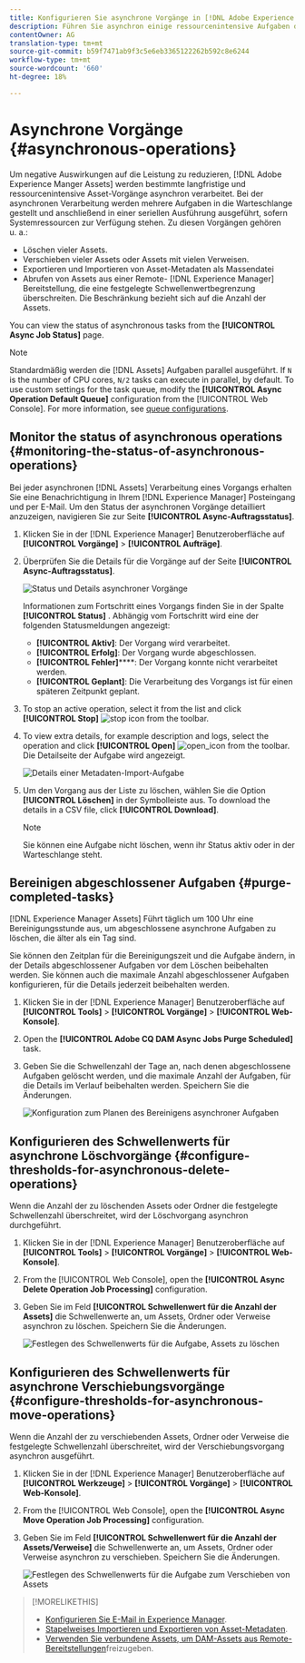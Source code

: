 ```yaml
---
title: Konfigurieren Sie asynchrone Vorgänge in [!DNL Adobe Experience Manager].
description: Führen Sie asynchron einige ressourcenintensive Aufgaben durch, um die Leistung in [!DNL Experience Manager Assets]zu optimieren.
contentOwner: AG
translation-type: tm+mt
source-git-commit: b59f7471ab9f3c5e6eb3365122262b592c8e6244
workflow-type: tm+mt
source-wordcount: '660'
ht-degree: 18%

---
```



# Asynchrone Vorgänge {#asynchronous-operations}

Um negative Auswirkungen auf die Leistung zu reduzieren, [!DNL Adobe Experience Manger Assets] werden bestimmte langfristige und ressourcenintensive Asset-Vorgänge asynchron verarbeitet. Bei der asynchronen Verarbeitung werden mehrere Aufgaben in die Warteschlange gestellt und anschließend in einer seriellen Ausführung ausgeführt, sofern Systemressourcen zur Verfügung stehen. Zu diesen Vorgängen gehören u. a.:

* Löschen vieler Assets.
* Verschieben vieler Assets oder Assets mit vielen Verweisen.
* Exportieren und Importieren von Asset-Metadaten als Massendatei
* Abrufen von Assets aus einer Remote- [!DNL Experience Manager] Bereitstellung, die eine festgelegte Schwellenwertbegrenzung überschreiten. Die Beschränkung bezieht sich auf die Anzahl der Assets.

You can view the status of asynchronous tasks from the **[!UICONTROL Async Job Status]** page.

>[!NOTE]
>
>Standardmäßig werden die [!DNL Assets] Aufgaben parallel ausgeführt. If `N` is the number of CPU cores, `N/2` tasks can execute in parallel, by default. To use custom settings for the task queue, modify the **[!UICONTROL Async Operation Default Queue]** configuration from the [!UICONTROL Web Console]. For more information, see [queue configurations](https://sling.apache.org/documentation/bundles/apache-sling-eventing-and-job-handling.html#queue-configurations).

## Monitor the status of asynchronous operations {#monitoring-the-status-of-asynchronous-operations}

Bei jeder asynchronen [!DNL Assets] Verarbeitung eines Vorgangs erhalten Sie eine Benachrichtigung in Ihrem [!DNL Experience Manager] Posteingang [](/help/sites-authoring/inbox.md) und per E-Mail. Um den Status der asynchronen Vorgänge detailliert anzuzeigen, navigieren Sie zur Seite **[!UICONTROL Async-Auftragsstatus]**.

1. Klicken Sie in der [!DNL Experience Manager] Benutzeroberfläche auf **[!UICONTROL Vorgänge]** > **[!UICONTROL Aufträge]**.

1. Überprüfen Sie die Details für die Vorgänge auf der Seite **[!UICONTROL Async-Auftragsstatus]**.

   ![Status und Details asynchroner Vorgänge](assets/AsyncOperation-status.png)

   Informationen zum Fortschritt eines Vorgangs finden Sie in der Spalte **[!UICONTROL Status]** . Abhängig vom Fortschritt wird eine der folgenden Statusmeldungen angezeigt:

   * **[!UICONTROL Aktiv]**: Der Vorgang wird verarbeitet.
   * **[!UICONTROL Erfolg]**: Der Vorgang wurde abgeschlossen.
   * **[!UICONTROL Fehler]******: Der Vorgang konnte nicht verarbeitet werden.
   * **[!UICONTROL Geplant]**: Die Verarbeitung des Vorgangs ist für einen späteren Zeitpunkt geplant.

1. To stop an active operation, select it from the list and click **[!UICONTROL Stop]** ![stop icon](assets/do-not-localize/stop_icon.svg) from the toolbar.

1. To view extra details, for example description and logs, select the operation and click **[!UICONTROL Open]** ![open_icon](assets/do-not-localize/edit_icon.svg) from the toolbar. Die Detailseite der Aufgabe wird angezeigt.

   ![Details einer Metadaten-Import-Aufgabe](assets/job_details.png)

1. Um den Vorgang aus der Liste zu löschen, wählen Sie die Option **[!UICONTROL Löschen]** in der Symbolleiste aus. To download the details in a CSV file, click **[!UICONTROL Download]**.

   >[!NOTE]
   >
   >Sie können eine Aufgabe nicht löschen, wenn ihr Status aktiv oder in der Warteschlange steht.

## Bereinigen abgeschlossener Aufgaben {#purge-completed-tasks}

[!DNL Experience Manager Assets] Führt täglich um 100 Uhr eine Bereinigungsstunde aus, um abgeschlossene asynchrone Aufgaben zu löschen, die älter als ein Tag sind.

<!-- TBD: Find out from the engineering team and mention the time zone of this 1:00 am task.
-->

Sie können den Zeitplan für die Bereinigungszeit und die Aufgabe ändern, in der Details abgeschlossener Aufgaben vor dem Löschen beibehalten werden. Sie können auch die maximale Anzahl abgeschlossener Aufgaben konfigurieren, für die Details jederzeit beibehalten werden.

1. Klicken Sie in der [!DNL Experience Manager] Benutzeroberfläche auf **[!UICONTROL Tools]** > **[!UICONTROL Vorgänge]** > **[!UICONTROL Web-Konsole]**.
1. Open the **[!UICONTROL Adobe CQ DAM Async Jobs Purge Scheduled]** task.
1. Geben Sie die Schwellenzahl der Tage an, nach denen abgeschlossene Aufgaben gelöscht werden, und die maximale Anzahl der Aufgaben, für die Details im Verlauf beibehalten werden. Speichern Sie die Änderungen.

   ![Konfiguration zum Planen des Bereinigens asynchroner Aufgaben](assets/configmgr_purge_asyncjobs.png)

## Konfigurieren des Schwellenwerts für asynchrone Löschvorgänge {#configure-thresholds-for-asynchronous-delete-operations}

Wenn die Anzahl der zu löschenden Assets oder Ordner die festgelegte Schwellenzahl überschreitet, wird der Löschvorgang asynchron durchgeführt.

1. Klicken Sie in der [!DNL Experience Manager] Benutzeroberfläche auf **[!UICONTROL Tools]** > **[!UICONTROL Vorgänge]** > **[!UICONTROL Web-Konsole]**.
1. From the [!UICONTROL Web Console], open the **[!UICONTROL Async Delete Operation Job Processing]** configuration.
1. Geben Sie im Feld **[!UICONTROL Schwellenwert für die Anzahl der Assets]** die Schwellenwerte an, um Assets, Ordner oder Verweise asynchron zu löschen. Speichern Sie die Änderungen.

   ![Festlegen des Schwellenwerts für die Aufgabe, Assets zu löschen](assets/delete_threshold.png)

## Konfigurieren des Schwellenwerts für asynchrone Verschiebungsvorgänge {#configure-thresholds-for-asynchronous-move-operations}

Wenn die Anzahl der zu verschiebenden Assets, Ordner oder Verweise die festgelegte Schwellenzahl überschreitet, wird der Verschiebungsvorgang asynchron ausgeführt.

1. Klicken Sie in der [!DNL Experience Manager] Benutzeroberfläche auf **[!UICONTROL Werkzeuge]** > **[!UICONTROL Vorgänge]** > **[!UICONTROL Web-Konsole]**.
1. From the [!UICONTROL Web Console], open the **[!UICONTROL Async Move Operation Job Processing]** configuration.
1. Geben Sie im Feld **[!UICONTROL Schwellenwert für die Anzahl der Assets/Verweise]** die Schwellenwerte an, um Assets, Ordner oder Verweise asynchron zu verschieben. Speichern Sie die Änderungen.

   ![Festlegen des Schwellenwerts für die Aufgabe zum Verschieben von Assets](assets/move_threshold.png)

>[!MORELIKETHIS]
>
>* [Konfigurieren Sie E-Mail in Experience Manager](/help/sites-administering/notification.md).
>* [Stapelweises Importieren und Exportieren von Asset-Metadaten](/help/assets/metadata-import-export.md).
>* [Verwenden Sie verbundene Assets, um DAM-Assets aus Remote-Bereitstellungen](/help/assets/use-assets-across-connected-assets-instances.md)freizugeben.

